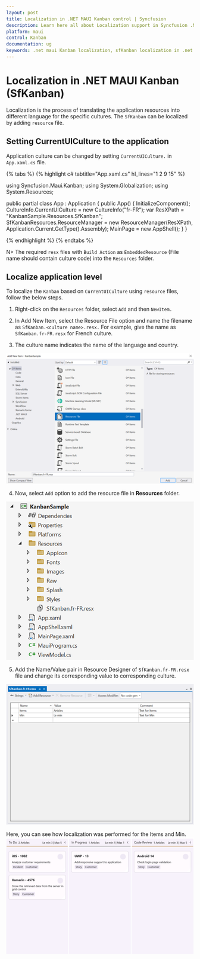 ```yaml
---
layout: post
title: Localization in .NET MAUI Kanban control | Syncfusion
description: Learn here all about Localization support in Syncfusion .NET MAUI Kanban (SfKanban) control and more.
platform: maui
control: Kanban
documentation: ug
keywords: .net maui Kanban localization, sfKanban localization in .net maui, .net maui Kanban localization support, .net maui Kanban language settings, maui Kanban language support.
---
```


# Localization in .NET MAUI Kanban (SfKanban)

Localization is the process of translating the application resources into different language for the specific cultures. The `SfKanban` can be localized by adding `resource` file. 

## Setting CurrentUICulture to the application

Application culture can be changed by setting `CurrentUICulture.` in `App.xaml.cs` file.

{% tabs %}
{% highlight c# tabtitle="App.xaml.cs" hl_lines="1 2 9 15" %}

using Syncfusion.Maui.Kanban;
using System.Globalization;
using System.Resources;

public partial class App : Application
{
	public App()
	{
		 InitializeComponent();
         CultureInfo.CurrentUICulture = new CultureInfo("fr-FR");
         var ResXPath = "KanbanSample.Resources.SfKanban";
         SfKanbanResources.ResourceManager = new ResourceManager(ResXPath, Application.Current.GetType().Assembly);
         MainPage = new AppShell();
	}
}


{% endhighlight %}
{% endtabs %}

N> The required `resx` files with `Build Action` as `EmbeddedResource` (File name should contain culture code) into the `Resources` folder.

## Localize application level

To localize the `Kanban` based on `CurrentUICulture` using `resource` files, follow the below steps.

   1. Right-click on the `Resources` folder, select `Add` and then `NewItem.`

   2. In Add New Item, select the Resource File option and name the filename as `SfKanban.<culture name>.resx.` For example, give the name as `SfKanban.fr-FR.resx` for French culture.

   3. The culture name indicates the name of the language and country.

   ![shows-the-name-of-resource-file-to-be-added-for-maui-Kanban](Localization_images/name_of_resource_file.png)

   4. Now, select `Add` option to add the resource file in **Resources** folder.

   ![shows-the-added-resource-file-for-french-language-in-maui-Kanban](Localization_images/shows-the-added-resource-file-for-french-language-in-maui-kanban.png)

   5. Add the Name/Value pair in Resource Designer of `SfKanban.fr-FR.resx` file and change its corresponding value to corresponding culture.

   ![shows-the-added-resource-file-name-value-pair-in-the-resource-designer-in-maui-kanban](Localization_images/shows-the-added-resource-file-name-value-pair-in-the-resource-designer-in-maui-Kanban.png)

Here, you can see how localization was performed for the Items and Min.
   ![example-for-localization](Localization_images/example_for_localization.png)
